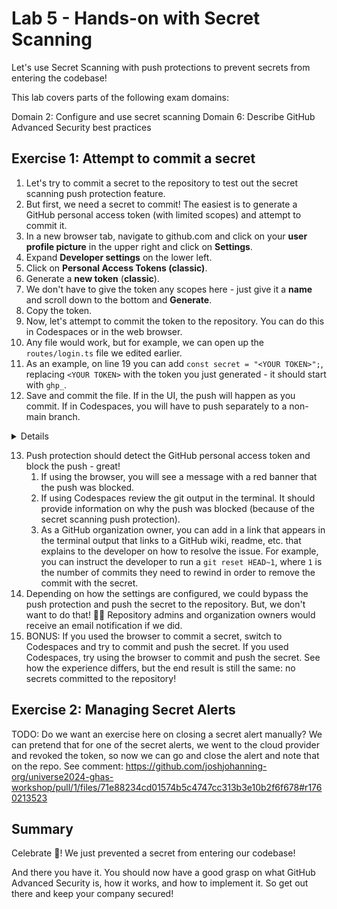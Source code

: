 # Lab 5 - Hands-on with Secret Scanning

Let's use Secret Scanning with push protections to prevent secrets from entering the codebase!

This lab covers parts of the following exam domains:

Domain 2: Configure and use secret scanning
Domain 6: Describe GitHub Advanced Security best practices

## Exercise 1: Attempt to commit a secret

1. Let's try to commit a secret to the repository to test out the secret scanning push protection feature.
2. But first, we need a secret to commit! The easiest is to generate a GitHub personal access token (with limited scopes) and attempt to commit it.
3. In a new browser tab, navigate to github.com and click on your **user profile picture** in the upper right and click on **Settings**.
4. Expand **Developer settings** on the lower left.
5. Click on **Personal Access Tokens (classic)**.
6. Generate a **new token** (**classic**).
7. We don't have to give the token any scopes here - just give it a **name** and scroll down to the bottom and **Generate**.
8. Copy the token.
9. Now, let's attempt to commit the token to the repository. You can do this in Codespaces or in the web browser.
10. Any file would work, but for example, we can open up the `routes/login.ts` file we edited earlier.
11. As an example, on line 19 you can add `const secret = "<YOUR TOKEN>";`, replacing `<YOUR TOKEN>` with the token you just generated - it should start with `ghp_`.
12. Save and commit the file. If in the UI, the push will happen as you commit. If in Codespaces, you will have to push separately to a non-main branch.

<details>
  <img src="images/lab-5-1-1.png"/>
</details>

13. Push protection should detect the GitHub personal access token and block the push - great!
    1. If using the browser, you will see a message with a red banner that the push was blocked.
    2. If using Codespaces review the git output in the terminal. It should provide information on why the push was blocked (because of the secret scanning push protection).
    3. As a GitHub organization owner, you can add in a link that appears in the terminal output that links to a GitHub wiki, readme, etc. that explains to the developer on how to resolve the issue. For example, you can instruct the developer to run a `git reset HEAD~1`, where `1` is the number of commits they need to rewind in order to remove the commit with the secret.
14. Depending on how the settings are configured, we could bypass the push protection and push the secret to the repository. But, we don't want to do that! 🙅‍♂️ Repository admins and organization owners would receive an email notification if we did.
15. BONUS: If you used the browser to commit a secret, switch to Codespaces and try to commit and push the secret. If you used Codespaces, try using the browser to commit and push the secret. See how the experience differs, but the end result is still the same: no secrets committed to the repository!

## Exercise 2: Managing Secret Alerts

TODO: Do we want an exercise here on closing a secret alert manually? We can pretend that for one of the secret alerts, we went to the cloud provider and revoked the token, so now we can go and close the alert and note that on the repo. See comment: https://github.com/joshjohanning-org/universe2024-ghas-workshop/pull/1/files/71e88234cd01574b5c4747cc313b3e10b2f6f678#r1760213523

## Summary

Celebrate 🎉! We just prevented a secret from entering our codebase!

And there you have it. You should now have a good grasp on what GitHub Advanced Security is, how it works, and how to implement it. So get out there and keep your company secured!
